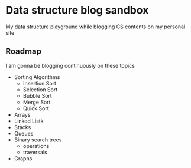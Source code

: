 # Data structure blog sandbox
My data structure playground while blogging CS contents on my personal site

## Roadmap
I am gonna be blogging continuously on these topics
- Sorting Algorithms
    - Insertion Sort
    - Selection Sort
    - Bubble Sort
    - Merge Sort
    - Quick Sort
- Arrays
- Linked Listk
- Stacks     
- Queues 
- Binary search trees    
    - operations 
    - traversals
- Graphs 
